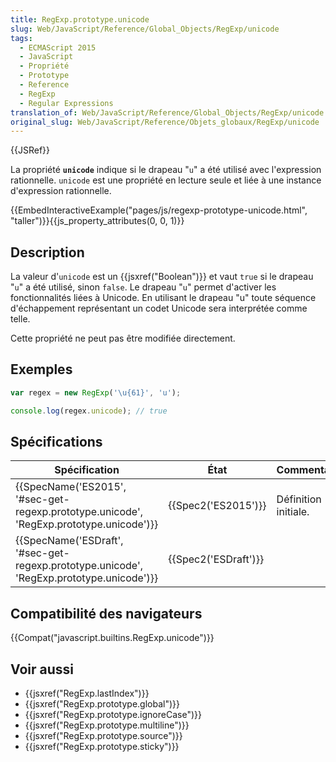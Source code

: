 ```yaml
---
title: RegExp.prototype.unicode
slug: Web/JavaScript/Reference/Global_Objects/RegExp/unicode
tags:
  - ECMAScript 2015
  - JavaScript
  - Propriété
  - Prototype
  - Reference
  - RegExp
  - Regular Expressions
translation_of: Web/JavaScript/Reference/Global_Objects/RegExp/unicode
original_slug: Web/JavaScript/Reference/Objets_globaux/RegExp/unicode
---
```

{{JSRef}}

La propriété **`unicode`** indique si le drapeau "`u`" a été utilisé avec l'expression rationnelle. `unicode` est une propriété en lecture seule et liée à une instance d'expression rationnelle.

{{EmbedInteractiveExample("pages/js/regexp-prototype-unicode.html", "taller")}}{{js_property_attributes(0, 0, 1)}}

## Description

La valeur d'`unicode` est un {{jsxref("Boolean")}} et vaut `true` si le drapeau "`u`" a été utilisé, sinon `false`. Le drapeau "`u`" permet d'activer les fonctionnalités liées à Unicode. En utilisant le drapeau "u" toute séquence d'échappement représentant un codet Unicode sera interprétée comme telle.

Cette propriété ne peut pas être modifiée directement.

## Exemples

```js
var regex = new RegExp('\u{61}', 'u');

console.log(regex.unicode); // true
```

## Spécifications

| Spécification                                                                                                        | État                         | Commentaires         |
| -------------------------------------------------------------------------------------------------------------------- | ---------------------------- | -------------------- |
| {{SpecName('ES2015', '#sec-get-regexp.prototype.unicode', 'RegExp.prototype.unicode')}} | {{Spec2('ES2015')}}     | Définition initiale. |
| {{SpecName('ESDraft', '#sec-get-regexp.prototype.unicode', 'RegExp.prototype.unicode')}} | {{Spec2('ESDraft')}} |                      |

## Compatibilité des navigateurs

{{Compat("javascript.builtins.RegExp.unicode")}}

## Voir aussi

- {{jsxref("RegExp.lastIndex")}}
- {{jsxref("RegExp.prototype.global")}}
- {{jsxref("RegExp.prototype.ignoreCase")}}
- {{jsxref("RegExp.prototype.multiline")}}
- {{jsxref("RegExp.prototype.source")}}
- {{jsxref("RegExp.prototype.sticky")}}
